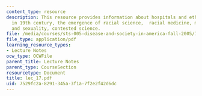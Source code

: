 ```yaml
---
content_type: resource
description: This resource provides information about hospitals and ethnic anxiety
  in 19th century, the emergence of racial science,  racial medicine, medicine, gender,
  and sexuality, contested science.
file: /media/courses/sts-005-disease-and-society-in-america-fall-2005/7529fc2a8291345a3f1a7f2e2f42d6dc_lec_17.pdf
file_type: application/pdf
learning_resource_types:
- Lecture Notes
ocw_type: OCWFile
parent_title: Lecture Notes
parent_type: CourseSection
resourcetype: Document
title: lec_17.pdf
uid: 7529fc2a-8291-345a-3f1a-7f2e2f42d6dc
---
```

